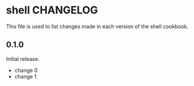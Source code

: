 # shell CHANGELOG

This file is used to list changes made in each version of the shell cookbook.

## 0.1.0

Initial release.

- change 0
- change 1
